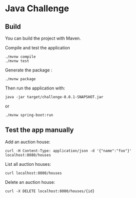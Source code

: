 # Java Challenge #

## Build ##

You can build the project with Maven.

Compile and test the application
```
./mvnw compile
./mvnw test
```

Generate the package :
```
./mvnw package
```

Then run the application with:
```
java -jar target/challenge-0.0.1-SNAPSHOT.jar
```
or
```
./mvnw spring-boot:run
```

## Test the app manually ##

Add an auction house:

```
curl -H Content-Type: application/json -d '{"name":"foo"}' localhost:8080/houses
```

List all auction houses:
```
curl localhost:8080/houses
```

Delete an auction house:
```
curl -X DELETE localhost:8080/houses/{id}
```